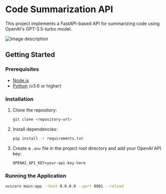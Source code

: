 # Code Summarization API

This project implements a FastAPI-based API for summarizing code using OpenAI's GPT-3.5-turbo model.

![Image description](img.png)

## Getting Started

### Prerequisites

- [Node.js](https://nodejs.org/)
- [Python](https://www.python.org/) (v3.6 or higher)

### Installation

1. Clone the repository:

    ```bash
    git clone <repository-url>
    ```

2. Install dependencies:

    ```bash
    pip install -r requirements.txt
    ```

3. Create a `.env` file in the project root directory and add your OpenAI API key:

    ```env
    OPENAI_API_KEY=your-api-key-here
    ```

### Running the Application

```bash
uvicorn main:app --host 0.0.0.0 --port 8001 --reload
